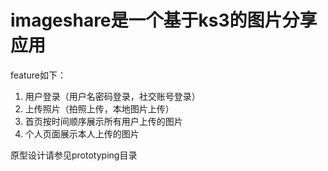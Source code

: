 # imageshare是一个基于ks3的图片分享应用


feature如下：
1. 用户登录（用户名密码登录，社交账号登录）
2. 上传照片（拍照上传，本地图片上传）
3. 首页按时间顺序展示所有用户上传的图片
4. 个人页面展示本人上传的图片

原型设计请参见prototyping目录